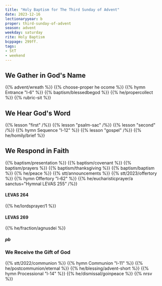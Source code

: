 ```yaml
---
title: "Holy Baptism for The Third Sunday of Advent"
date: 2023-12-16
lectionaryyear: b
proper: third-sunday-of-advent
season: advent
weekday: saturday
rite: Holy Baptism
bcppage: 299ff.
tags:
- StT
- weekend
---
```

## We Gather in God's Name
{{% advent/wreath %}}
{{% choose-proper he ocome %}}
{{% hymn Entrance "l-6" %}}
{{% baptism/blessedbegod %}}
{{% he/propercollect %}}
{{% rubric-sit %}}
## We Hear God's Word
{{% lesson "first" /%}}
{{% lesson "psalm-sac" /%}}
{{% lesson "second" /%}}
{{% hymn Sequence "l-12" %}}
{{% lesson "gospel" /%}}
{{% he/homily/brief %}}
## We Respond in Faith
{{% baptism/presentation %}}
{{% baptism/covenant %}}
{{% baptism/prayers %}}
{{% baptism/thanksgiving %}}
{{% baptism/baptism %}}
{{% he/peace %}}
{{% stt/announcements %}}
{{% stt/2023/offertory %}}
{{% hymn Offertory "l-62" %}}
{{% he/eucharisticprayer/a sanctus="Hymnal LEVAS 255" /%}}
#### LEVAS 264
{{% he/lordsprayer/1 %}}
#### LEVAS 269
{{% he/fraction/agnusdei %}}
##### pb
### We Receive the Gift of God
{{% stt/2022/communion %}}
{{% hymn Communion "l-11" %}}
{{% he/postcommunion/eternal %}}
{{% he/blessing/advent-short %}}
{{% hymn Processional "l-14" %}}
{{% he/dismissal/goinpeace %}}
{{% nrsv %}}

